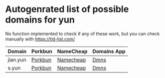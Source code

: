 # Autogenrated list of possible domains for yun

No function implemented to check if any of these work, but you can check manually with https://tld-list.com/

| Domain | Porkbun | NameCheap | Domains App |
|---|---|---|---|
| jian.yun | [Porkbun](https://porkbun.com/checkout/search?prb=e814663da1&tlds=&idnLanguage=&search=search&q=jian.yun) | [Namecheap](https://www.namecheap.com/domains/registration/results/?domain=jian.yun) | [Dmns](https://dmns.app/domains?q=jian.yun) |
| s.yun | [Porkbun](https://porkbun.com/checkout/search?prb=e814663da1&tlds=&idnLanguage=&search=search&q=s.yun) | [Namecheap](https://www.namecheap.com/domains/registration/results/?domain=s.yun) | [Dmns](https://dmns.app/domains?q=s.yun) |
